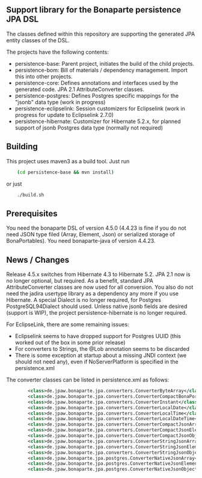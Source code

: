 ## Support library for the Bonaparte persistence JPA DSL

The classes defined within this repository are supporting the generated JPA entity classes of the DSL.

The projects have the following contents:
  * persistence-base:           Parent project, initiates the build of the child projects.
  * persistence-bom:            Bill of materials / dependency management. Import this into other projects.
  * persistence-core:           Defines annotations and interfaces used by the generated code. JPA 2.1 AttributeConverter classes.
  * persistence-postgres:       Defines Postgres specific mappings for the "jsonb" data type (work in progress)
  * persistence-eclipselink:    Session customizers for Eclipselink (work in progress for update to Eclipselink 2.7.0)
  * persistence-hibernate:      Customizer for Hibernate 5.2.x, for planned support of jsonb Postgres data type (normally not required)


## Building

This project uses maven3 as a build tool. Just run

```sh
    (cd persistence-base && mvn install)
```

or just
```sh
    ./build.sh
```


## Prerequisites

You need the bonaparte DSL of version 4.5.0 (4.4.23 is fine if you do not need JSON type filed (Array, Element, Json) or serialized storage of BonaPortables).
You need bonaparte-java of version 4.4.23.


## News / Changes

Release 4.5.x switches from Hibernate 4.3 to Hibernate 5.2.
JPA 2.1 now is no longer optional, but required.
As a benefit, standard JPA AttributeConverter classes are now used for all conversion. You also do not need the jadira usertype library as a dependency any more if you use Hibernate.
A special Dialect is no longer required, for Postgres PostgreSQL94Dialect should used.
Unless native jsonb fields are desired (support is WIP), the project persistence-hibernate is no longer required.

For EclipseLink, there are some remaining issues:
* Eclipselink seems to have dropped support for Postgres UUID (this worked out of the box in some prior release)
* For converters to Strings, the @Lob annotation seems to be discarded
* There is some exception at startup about a missing JNDI context (we should not need any), even if NoServerPlatform is specified in the persistence.xml

The converter classes can be listed in persistence.xml as follows:
```xml
        <class>de.jpaw.bonaparte.jpa.converters.ConverterByteArray</class>
        <class>de.jpaw.bonaparte.jpa.converters.ConverterCompactBonaPortable</class>
        <class>de.jpaw.bonaparte.jpa.converters.ConverterInstant</class>
        <class>de.jpaw.bonaparte.jpa.converters.ConverterLocalDate</class>
        <class>de.jpaw.bonaparte.jpa.converters.ConverterLocalTime</class>
        <class>de.jpaw.bonaparte.jpa.converters.ConverterLocalDateTime</class>
        <class>de.jpaw.bonaparte.jpa.converters.ConverterCompactJsonArray</class>
        <class>de.jpaw.bonaparte.jpa.converters.ConverterCompactJsonElement</class>
        <class>de.jpaw.bonaparte.jpa.converters.ConverterCompactJsonObject</class>
        <class>de.jpaw.bonaparte.jpa.converters.ConverterStringJsonArray</class>
        <class>de.jpaw.bonaparte.jpa.converters.ConverterStringJsonElement</class>
        <class>de.jpaw.bonaparte.jpa.converters.ConverterStringJsonObject</class>
        <class>de.jpaw.bonaparte.jpa.postgres.ConverterNativeJsonArray</class>
        <class>de.jpaw.bonaparte.jpa.postgres.ConverterNativeJsonElement</class>
        <class>de.jpaw.bonaparte.jpa.postgres.ConverterNativeJsonObject</class>
```
